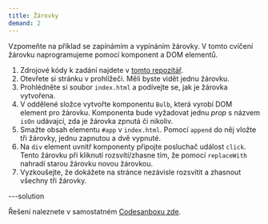 ```yaml
---
title: Žárovky
demand: 2
---
```


Vzpomeňte na příklad se zapínámím a vypínáním žárovky. V tomto cvíčení žárovku naprogramujeme pomocí komponent a DOM elementů.

1. Zdrojové kódy k zadání najdete v [tomto repozitář](https://github.com/Czechitas-podklady-WEB/zarovka-zadani).
1. Otevřete si stránku v prohlížeči. Měli byste vidět jednu žárovku.
1. Prohlédněte si soubor `index.html` a podívejte se, jak je žárovka vytvořena.
1. V oddělené složce vytvořte komponentu `Bulb`, která vyrobí DOM element pro žárovku. Komponenta bude vyžadovat jednu *prop* s názvem `isOn` udávajcí, zda je žárovka zpnutá či nikoliv. 
1. Smažte obsah elementu `#app` v `index.html`. Pomocí `append` do něj vložte tři žárovky, jednu zapnutou a dvě vypnuté.
1. Na `div` element uvnitř komponenty připojte posluchač událost `click`. Tento žárovku při kliknutí rozsvítí/zhasne tím, že pomocí `replaceWith` nahradí starou žárovku novou žárovkou.
1. Vyzkoušejte, že dokážete na stránce nezávisle rozsvítit a zhasnout všechny tři žárovky.

---solution

Řešení naleznete v samostatném [Codesanboxu zde](https://codesandbox.io/s/zarovky-reseni-forked-z7917z).
